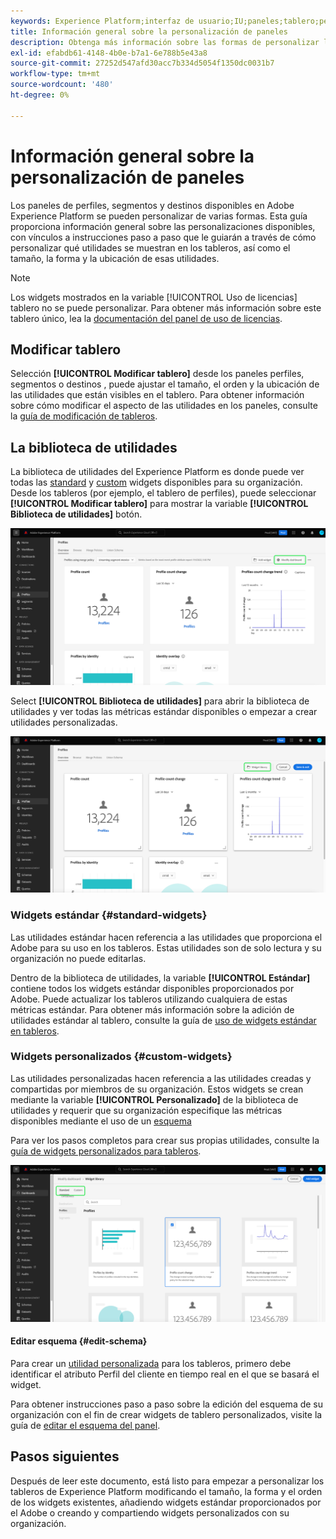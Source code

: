 ```yaml
---
keywords: Experience Platform;interfaz de usuario;IU;paneles;tablero;perfiles;segmentos;destinos
title: Información general sobre la personalización de paneles
description: Obtenga más información sobre las formas de personalizar los datos que se muestran en los paneles de Adobe Experience Platform.
exl-id: efabdb61-4148-4b0e-b7a1-6e788b5e43a8
source-git-commit: 27252d547afd30acc7b334d5054f1350dc0031b7
workflow-type: tm+mt
source-wordcount: '480'
ht-degree: 0%

---
```


# Información general sobre la personalización de paneles

Los paneles de perfiles, segmentos y destinos disponibles en Adobe Experience Platform se pueden personalizar de varias formas. Esta guía proporciona información general sobre las personalizaciones disponibles, con vínculos a instrucciones paso a paso que le guiarán a través de cómo personalizar qué utilidades se muestran en los tableros, así como el tamaño, la forma y la ubicación de esas utilidades.

>[!NOTE]
>
>Los widgets mostrados en la variable [!UICONTROL Uso de licencias] tablero no se puede personalizar. Para obtener más información sobre este tablero único, lea la [documentación del panel de uso de licencias](../guides/license-usage.md).

## Modificar tablero

Selección **[!UICONTROL Modificar tablero]** desde los paneles perfiles, segmentos o destinos , puede ajustar el tamaño, el orden y la ubicación de las utilidades que están visibles en el tablero. Para obtener información sobre cómo modificar el aspecto de las utilidades en los paneles, consulte la [guía de modificación de tableros](modify.md).

## La biblioteca de utilidades

La biblioteca de utilidades del Experience Platform es donde puede ver todas las [standard](#standard-widgets) y [custom](#custom-widgets) widgets disponibles para su organización. Desde los tableros (por ejemplo, el tablero de perfiles), puede seleccionar **[!UICONTROL Modificar tablero]** para mostrar la variable **[!UICONTROL Biblioteca de utilidades]** botón.

![El panel Perfiles con el panel Modificar resaltado.](../images/customization/modify-dashboard.png)

Select **[!UICONTROL Biblioteca de utilidades]** para abrir la biblioteca de utilidades y ver todas las métricas estándar disponibles o empezar a crear utilidades personalizadas.

![Panel de perfiles con biblioteca de widgets resaltada.](../images/customization/widget-library-button.png)

### Widgets estándar {#standard-widgets}

Las utilidades estándar hacen referencia a las utilidades que proporciona el Adobe para su uso en los tableros. Estas utilidades son de solo lectura y su organización no puede editarlas.

Dentro de la biblioteca de utilidades, la variable **[!UICONTROL Estándar]** contiene todos los widgets estándar disponibles proporcionados por Adobe. Puede actualizar los tableros utilizando cualquiera de estas métricas estándar. Para obtener más información sobre la adición de utilidades estándar al tablero, consulte la guía de [uso de widgets estándar en tableros](standard-widgets.md).

### Widgets personalizados {#custom-widgets}

Las utilidades personalizadas hacen referencia a las utilidades creadas y compartidas por miembros de su organización. Estos widgets se crean mediante la variable **[!UICONTROL Personalizado]** de la biblioteca de utilidades y requerir que su organización especifique las métricas disponibles mediante el uso de un [esquema](#edit-schema)

Para ver los pasos completos para crear sus propias utilidades, consulte la [guía de widgets personalizados para tableros](custom-widgets.md).

![Espacio de trabajo de la biblioteca de utilidades con las opciones Estándar y Personalizado resaltadas.](../images/customization/widget-library.png)

#### Editar esquema {#edit-schema}

Para crear un [utilidad personalizada](#custom-widgets) para los tableros, primero debe identificar el atributo Perfil del cliente en tiempo real en el que se basará el widget.

Para obtener instrucciones paso a paso sobre la edición del esquema de su organización con el fin de crear widgets de tablero personalizados, visite la guía de [editar el esquema del panel](edit-schema.md).

## Pasos siguientes

Después de leer este documento, está listo para empezar a personalizar los tableros de Experience Platform modificando el tamaño, la forma y el orden de los widgets existentes, añadiendo widgets estándar proporcionados por el Adobe o creando y compartiendo widgets personalizados con su organización.
